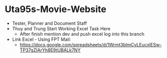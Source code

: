 # Uta95s-Movie-Website
- Tester, Planner and Document Staff 
- Thuy and Trung Start Working Excel Task Here
  - After finish mention dev and push excel log into this branch
- Link Excel - Using FPT Mail: 
  - https://docs.google.com/spreadsheets/d/1Wrmt3blmCvLEucxIESw-TP37gZIArYh8E9tUBALk7NY
  
